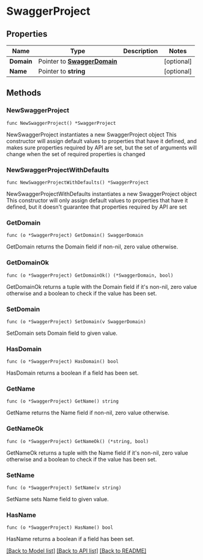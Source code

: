 # SwaggerProject

## Properties

Name | Type | Description | Notes
------------ | ------------- | ------------- | -------------
**Domain** | Pointer to [**SwaggerDomain**](SwaggerDomain.md) |  | [optional] 
**Name** | Pointer to **string** |  | [optional] 

## Methods

### NewSwaggerProject

`func NewSwaggerProject() *SwaggerProject`

NewSwaggerProject instantiates a new SwaggerProject object
This constructor will assign default values to properties that have it defined,
and makes sure properties required by API are set, but the set of arguments
will change when the set of required properties is changed

### NewSwaggerProjectWithDefaults

`func NewSwaggerProjectWithDefaults() *SwaggerProject`

NewSwaggerProjectWithDefaults instantiates a new SwaggerProject object
This constructor will only assign default values to properties that have it defined,
but it doesn't guarantee that properties required by API are set

### GetDomain

`func (o *SwaggerProject) GetDomain() SwaggerDomain`

GetDomain returns the Domain field if non-nil, zero value otherwise.

### GetDomainOk

`func (o *SwaggerProject) GetDomainOk() (*SwaggerDomain, bool)`

GetDomainOk returns a tuple with the Domain field if it's non-nil, zero value otherwise
and a boolean to check if the value has been set.

### SetDomain

`func (o *SwaggerProject) SetDomain(v SwaggerDomain)`

SetDomain sets Domain field to given value.

### HasDomain

`func (o *SwaggerProject) HasDomain() bool`

HasDomain returns a boolean if a field has been set.

### GetName

`func (o *SwaggerProject) GetName() string`

GetName returns the Name field if non-nil, zero value otherwise.

### GetNameOk

`func (o *SwaggerProject) GetNameOk() (*string, bool)`

GetNameOk returns a tuple with the Name field if it's non-nil, zero value otherwise
and a boolean to check if the value has been set.

### SetName

`func (o *SwaggerProject) SetName(v string)`

SetName sets Name field to given value.

### HasName

`func (o *SwaggerProject) HasName() bool`

HasName returns a boolean if a field has been set.


[[Back to Model list]](../README.md#documentation-for-models) [[Back to API list]](../README.md#documentation-for-api-endpoints) [[Back to README]](../README.md)


